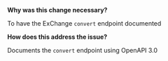 **Why was this change necessary?**

To have the ExChange `convert` endpoint documented

**How does this address the issue?**

Documents the `convert` endpoint using OpenAPI 3.0